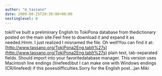 ```yaml
---
author: "m_tassano"
date: 2009-08-25T20:39:00+00:00
nestinglevel: 0
---
```

toki!I've built a preliminary English to TokiPona database from thedictionary posted on the main site.Feel free to download it and expand it as needed.Hmm. I just realized I misnamed the file. Oh well!You can find it at: [http://www.tassano.org/TokiPona2Eng.tabIt%27s](http://www.tassano.org/TokiPona2Eng.tabIt%27s) plain text, tab-separated fields. Should import into your favoritedatabase manager. This version uses Macintosh line endings (linefeed)but I can make one with Windows endings (CR/linefeed) if this posesdifficulties.Sorry for the English post...jan Miki